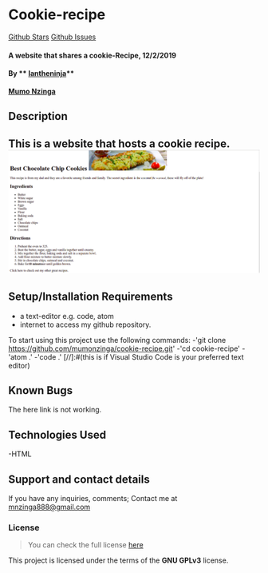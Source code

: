 # Cookie-recipe
[Github Stars](https://github.com/mumonzinga/cookie-recipe/stargazers) [Github Issues](https://github.com/mumonzinga/cookie-recipe/issues)
#### A website that shares a cookie-Recipe, 12/2/2019
#### By ** [Iantheninja](https://github.com/iantheninja)**
**[Mumo Nzinga](https://github.com/mumonzinga)**
## Description
This is a website that hosts a cookie recipe.
![website review](https://github.com/mumonzinga/images/blob/master/img.png)
---
## Setup/Installation Requirements
* a text-editor e.g. code, atom
* internet to access my github repository.

To start using this project use the following commands:
-'git clone
https://github.com/mumonzinga/cookie-recipe.git'
-'cd cookie-recipe'
-'atom .'
-'code .' [//]:#(this is if Visual Studio Code is your preferred text editor)
## Known Bugs
The here link is not working.
## Technologies Used
-HTML
## Support and contact details
If you have any inquiries, comments; Contact me at mnzinga888@gmail.com  
### License
>You can check the full license [here](https://github.com/mumonzinga/LICENSE.git)

This project is licensed under the terms of the **GNU GPLv3** license.
